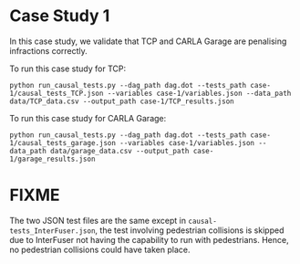 # Case Study 1
In this case study, we validate that TCP and CARLA Garage are penalising infractions correctly.

To run this case study for TCP:
```
python run_causal_tests.py --dag_path dag.dot --tests_path case-1/causal_tests_TCP.json --variables case-1/variables.json --data_path data/TCP_data.csv --output_path case-1/TCP_results.json
```

To run this case study for CARLA Garage:
```
python run_causal_tests.py --dag_path dag.dot --tests_path case-1/causal_tests_garage.json --variables case-1/variables.json --data_path data/garage_data.csv --output_path case-1/garage_results.json
```

# FIXME
The two JSON test files are the same except in `causal-tests_InterFuser.json`, the test involving pedestrian collisions is skipped due to InterFuser not having the capability to run with pedestrians. Hence, no pedestrian collisions could have taken place.
